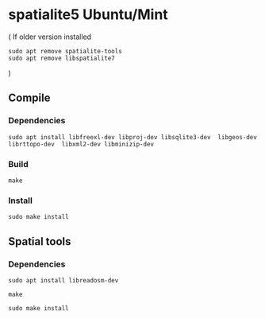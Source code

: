 # spatialite5 Ubuntu/Mint

(
If older version installed
```
sudo apt remove spatialite-tools
sudo apt remove libspatialite7
```
)

## Compile

### Dependencies
```
sudo apt install libfreexl-dev libproj-dev libsqlite3-dev  libgeos-dev  librttopo-dev  libxml2-dev libminizip-dev
```

### Build
```
make
```
### Install
```
sudo make install 
```

## Spatial tools

### Dependencies
```
sudo apt install libreadosm-dev
```

```
make
```

```
sudo make install
```
